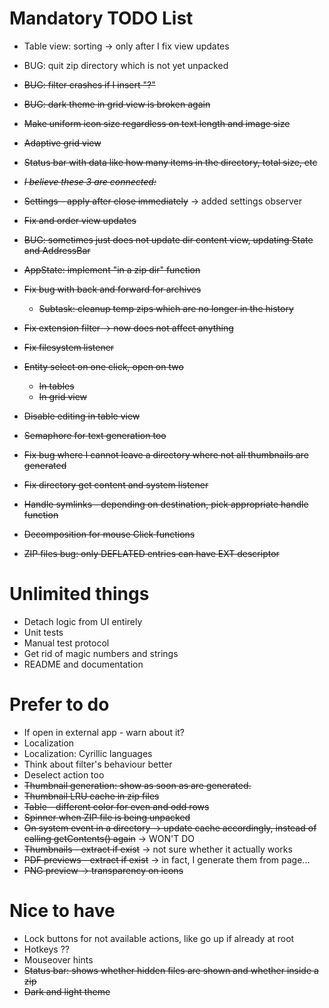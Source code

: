 # Mandatory TODO List

* Table view: sorting -> only after I fix view updates
* BUG: quit zip directory which is not yet unpacked

* ~~BUG: filter crashes if I insert "?"~~
* ~~BUG: dark theme in grid view is broken again~~
* ~~Make uniform icon size regardless on text length and image size~~
* ~~Adaptive grid view~~
* ~~Status bar with data like how many items in the directory, total size, etc~~
* ~~_I believe these 3 are connected:_~~
* ~~Settings - apply after close immediately~~ -> added settings observer
* ~~Fix and order view updates~~
* ~~BUG: sometimes just does not update dir content view, updating State and AddressBar~~
* ~~AppState: implement "in a zip dir" function~~
* ~~Fix bug with back and forward for archives~~
  * ~~Subtask: cleanup temp zips which are no longer in the history~~
* ~~Fix extension filter -> now does not affect anything~~
* ~~Fix filesystem listener~~
* ~~Entity select on one click, open on two~~
  * ~~In tables~~
  * ~~In grid view~~
* ~~Disable editing in table view~~
* ~~Semaphore for text generation too~~
* ~~Fix bug where I cannot leave a directory where not all thumbnails are generated~~
* ~~Fix directory get content and system listener~~
* ~~Handle symlinks - depending on destination, pick appropriate handle function~~
* ~~Decomposition for mouse Click functions~~
* ~~ZIP files bug: only DEFLATED entries can have EXT descriptor~~

# Unlimited things

* Detach logic from UI entirely
* Unit tests
* Manual test protocol
* Get rid of magic numbers and strings
* README and documentation

# Prefer to do

* If open in external app - warn about it?
* Localization
* Localization: Cyrillic languages
* Think about filter's behaviour better
* Deselect action too
* ~~Thumbnail generation: show as soon as are generated.~~
* ~~Thumbnail LRU cache in zip files~~
* ~~Table - different color for even and odd rows~~
* ~~Spinner when ZIP file is being unpacked~~
* ~~On system event in a directory -> update cache accordingly, instead of calling getContents() again~~ -> WON'T DO
* ~~Thumbnails - extract if exist~~ -> not sure whether it actually works
* ~~PDF previews - extract if exist~~ -> in fact, I generate them from page...
* ~~PNG preview -> transparency on icons~~

# Nice to have

* Lock buttons for not available actions, like go up if already at root
* Hotkeys ??
* Mouseover hints
* ~~Status bar: shows whether hidden files are shown and whether inside a zip~~
* ~~Dark and light theme~~
